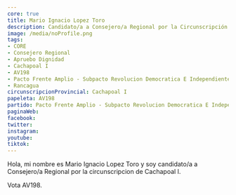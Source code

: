 ```yaml
---
core: true
title: Mario Ignacio Lopez Toro
description: Candidato/a a Consejero/a Regional por la Circunscripción de Cachapoal I
image: /media/noProfile.png
tags:
- CORE
- Consejero Regional
- Apruebo Dignidad
- Cachapoal I
- AV198
- Pacto Frente Amplio - Subpacto Revolucion Democratica E Independientes - Independientes
- Rancagua
circunscripcionProvincial: Cachapoal I
papeleta: AV198
partido: Pacto Frente Amplio - Subpacto Revolucion Democratica E Independientes - Independientes
paginaWeb:
facebook:
twitter:
instagram:
youtube:
tiktok:
---
```

Hola, mi nombre es Mario Ignacio Lopez Toro y soy candidato/a a Consejero/a Regional por la circunscripcion de Cachapoal I.

Vota AV198.